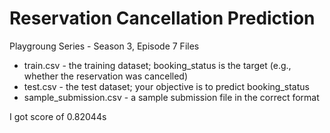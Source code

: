 # Reservation Cancellation Prediction

Playgroung Series - Season 3, Episode 7
Files
- train.csv - the training dataset; booking_status is the target (e.g., whether the reservation was cancelled)
- test.csv - the test dataset; your objective is to predict booking_status
- sample_submission.csv - a sample submission file in the correct format

I got score of 0.82044s